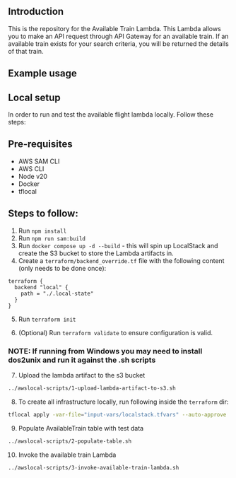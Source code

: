 ## Introduction 

This is the repository for the Available Train Lambda. This Lambda allows you to make an API request through API Gateway for an available train. 
If an available train exists for your search criteria, you will be returned the details of that train.

## Example usage


## Local setup

In order to run and test the available flight lambda locally. Follow these steps:

## Pre-requisites 
- AWS SAM CLI
- AWS CLI
- Node v20
- Docker
- tflocal

## Steps to follow:
1. Run `npm install`
2. Run `npm run sam:build`
3. Run `docker compose up -d --build` - this will spin up LocalStack
and create the S3 bucket to store the Lambda artifacts in.
4. Create a `terraform/backend_override.tf` file with the following content (only needs to be done once):

```hcl
terraform {
  backend "local" {
    path = "./.local-state"
  }
}
```
5. Run `terraform init`

6. (Optional) Run `terraform validate` to ensure configuration is valid.

### NOTE: If running from Windows you may need to install dos2unix and run it against the .sh scripts

7. Upload the lambda artifact to the s3 bucket
``` bash
../awslocal-scripts/1-upload-lambda-artifact-to-s3.sh
```
8. To create all infrastructure locally, run following inside the `terraform` dir:

``` bash 
tflocal apply -var-file="input-vars/localstack.tfvars" --auto-approve
```

9. Populate AvailableTrain table with test data
``` bash
../awslocal-scripts/2-populate-table.sh
```

10. Invoke the available train Lambda
``` bash
../awslocal-scripts/3-invoke-available-train-lambda.sh
```
